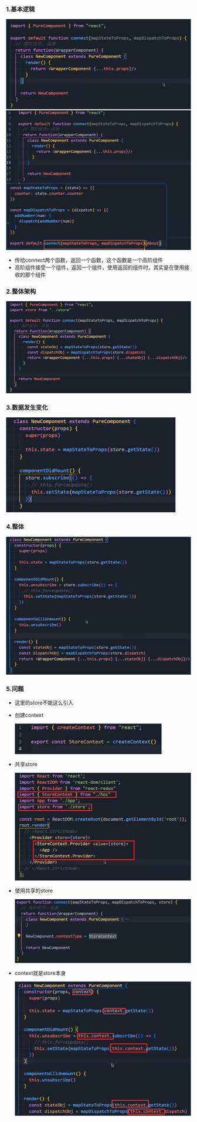 ### 1.基本逻辑

<img src="images/image-20220915104627759.png" alt="image-20220915104627759" style="zoom:67%;" />

<img src="images/image-20220915104659269.png" alt="image-20220915104659269" style="zoom:67%;" />

- 传给connect两个函数，返回一个函数，这个函数是一个高阶组件
- 高阶组件接受一个组件，返回一个组件，使用返回的组件时，其实是在使用接收的那个组件

### 2.整体架构

<img src="images/image-20220915105057541.png" alt="image-20220915105057541" style="zoom:67%;" />

### 3.数据发生变化

<img src="images/image-20220915105300501.png" alt="image-20220915105300501" style="zoom:67%;" />

### 4.整体

<img src="images/image-20220915105356318.png" alt="image-20220915105356318" style="zoom:67%;" />

### 5.问题

- 这里的store不能这么引入

- 创建context

  <img src="images/image-20220915105525508.png" alt="image-20220915105525508" style="zoom:67%;" />

- 共享store

  <img src="images/image-20220915105741883.png" alt="image-20220915105741883" style="zoom:67%;" />

- 使用共享的store

  <img src="images/image-20220915105807342.png" alt="image-20220915105807342" style="zoom:67%;" />

- context就是store本身

  <img src="images/image-20220915110032903.png" alt="image-20220915110032903" style="zoom:67%;" />

